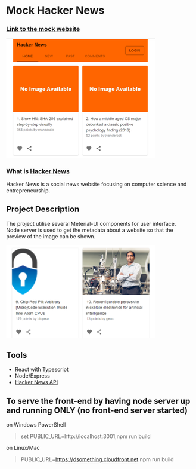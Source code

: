 # Mock Hacker News

### <a href="https://mock-hacker-news.vercel.app/" target="_blank">Link to the mock website</a>

<img src="first_readme_img.png" alt="first screenshot" width="400"/>

### What is <a href="https://mock-hacker-news.herokuapp.com/" target="_blank">Hacker News</a>
Hacker News is a social news website focusing on computer science and entrepreneurship.

## Project Description
The project utilise several Meterial-UI components for user interface.  
Node server is used to get the metadata about a website so that the preview of the image can be shown.

<img src="second_readme_img.png" alt="second screenshot" width="400"/>

## Tools
- React with Typescript
- Node/Express
- [Hacker News API](https://hackernews.api-docs.io/)

## To serve the front-end by having node server up and running ONLY (no front-end server started)
on Windows PowerShell
> set PUBLIC_URL=http://localhost:3001;npm run build

on Linux/Mac
> PUBLIC_URL=https://dsomething.cloudfront.net npm run build
